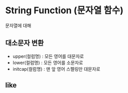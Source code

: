 # String Function (문자열 함수)

문자열에 대해 
## 대소문자 변환


- upper(컬럼명) : 모든 영어를 대문자로
- lower(컬럼명) : 모든 영어를 소문자로
- initcap(컬럼명) : 맨 앞 영어 스펠링만 대문자로   

## like 
